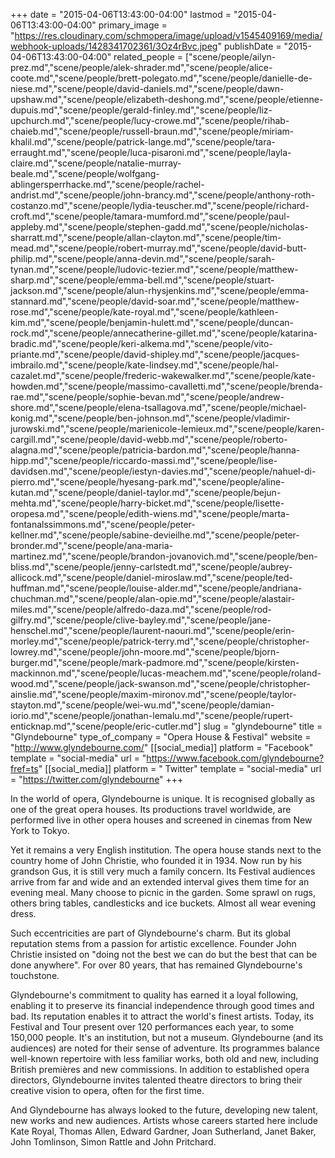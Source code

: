 +++
date = "2015-04-06T13:43:00-04:00"
lastmod = "2015-04-06T13:43:00-04:00"
primary_image = "https://res.cloudinary.com/schmopera/image/upload/v1545409169/media/webhook-uploads/1428341702361/3Oz4rBvc.jpeg"
publishDate = "2015-04-06T13:43:00-04:00"
related_people = ["scene/people/ailyn-prez.md","scene/people/alek-shrader.md","scene/people/alice-coote.md","scene/people/brett-polegato.md","scene/people/danielle-de-niese.md","scene/people/david-daniels.md","scene/people/dawn-upshaw.md","scene/people/elizabeth-deshong.md","scene/people/etienne-dupuis.md","scene/people/gerald-finley.md","scene/people/liz-upchurch.md","scene/people/lucy-crowe.md","scene/people/rihab-chaieb.md","scene/people/russell-braun.md","scene/people/miriam-khalil.md","scene/people/patrick-lange.md","scene/people/tara-erraught.md","scene/people/luca-pisaroni.md","scene/people/layla-claire.md","scene/people/natalie-murray-beale.md","scene/people/wolfgang-ablingersperrhacke.md","scene/people/rachel-andrist.md","scene/people/john-brancy.md","scene/people/anthony-roth-costanzo.md","scene/people/lydia-teuscher.md","scene/people/richard-croft.md","scene/people/tamara-mumford.md","scene/people/paul-appleby.md","scene/people/stephen-gadd.md","scene/people/nicholas-sharratt.md","scene/people/allan-clayton.md","scene/people/tim-mead.md","scene/people/robert-murray.md","scene/people/david-butt-philip.md","scene/people/anna-devin.md","scene/people/sarah-tynan.md","scene/people/ludovic-tezier.md","scene/people/matthew-sharp.md","scene/people/emma-bell.md","scene/people/stuart-jackson.md","scene/people/alun-rhysjenkins.md","scene/people/emma-stannard.md","scene/people/david-soar.md","scene/people/matthew-rose.md","scene/people/kate-royal.md","scene/people/kathleen-kim.md","scene/people/benjamin-hulett.md","scene/people/duncan-rock.md","scene/people/annecatherine-gillet.md","scene/people/katarina-bradic.md","scene/people/keri-alkema.md","scene/people/vito-priante.md","scene/people/david-shipley.md","scene/people/jacques-imbrailo.md","scene/people/kate-lindsey.md","scene/people/hal-cazalet.md","scene/people/frederic-wakewalker.md","scene/people/kate-howden.md","scene/people/massimo-cavalletti.md","scene/people/brenda-rae.md","scene/people/sophie-bevan.md","scene/people/andrew-shore.md","scene/people/elena-tsallagova.md","scene/people/michael-konig.md","scene/people/ben-johnson.md","scene/people/vladimir-jurowski.md","scene/people/marienicole-lemieux.md","scene/people/karen-cargill.md","scene/people/david-webb.md","scene/people/roberto-alagna.md","scene/people/patricia-bardon.md","scene/people/hanna-hipp.md","scene/people/riccardo-massi.md","scene/people/lise-davidsen.md","scene/people/iestyn-davies.md","scene/people/nahuel-di-pierro.md","scene/people/hyesang-park.md","scene/people/aline-kutan.md","scene/people/daniel-taylor.md","scene/people/bejun-mehta.md","scene/people/harry-bicket.md","scene/people/lisette-oropesa.md","scene/people/edith-wiens.md","scene/people/marta-fontanalssimmons.md","scene/people/peter-kellner.md","scene/people/sabine-devieilhe.md","scene/people/peter-bronder.md","scene/people/ana-maria-martinez.md","scene/people/brandon-jovanovich.md","scene/people/ben-bliss.md","scene/people/jenny-carlstedt.md","scene/people/aubrey-allicock.md","scene/people/daniel-miroslaw.md","scene/people/ted-huffman.md","scene/people/louise-alder.md","scene/people/andriana-chuchman.md","scene/people/alan-opie.md","scene/people/alastair-miles.md","scene/people/alfredo-daza.md","scene/people/rod-gilfry.md","scene/people/clive-bayley.md","scene/people/jane-henschel.md","scene/people/laurent-naouri.md","scene/people/erin-morley.md","scene/people/patrick-terry.md","scene/people/christopher-lowrey.md","scene/people/john-moore.md","scene/people/bjorn-burger.md","scene/people/mark-padmore.md","scene/people/kirsten-mackinnon.md","scene/people/lucas-meachem.md","scene/people/roland-wood.md","scene/people/jack-swanson.md","scene/people/christopher-ainslie.md","scene/people/maxim-mironov.md","scene/people/taylor-stayton.md","scene/people/wei-wu.md","scene/people/damian-iorio.md","scene/people/jonathan-lemalu.md","scene/people/rupert-enticknap.md","scene/people/eric-cutler.md"]
slug = "glyndebourne"
title = "Glyndebourne"
type_of_company = "Opera House & Festival"
website = "http://www.glyndebourne.com/"
[[social_media]]
platform = "Facebook"
template = "social-media"
url = "https://www.facebook.com/glyndebourne?fref=ts"
[[social_media]]
platform = " Twitter"
template = "social-media"
url = "https://twitter.com/glyndebourne"
+++

<p>
	In the world of opera, Glyndebourne is unique. It is recognised globally as one of the great opera houses. Its productions travel worldwide, are performed live in other opera houses and screened in cinemas from New York to Tokyo.
</p>
<p>
	Yet it remains a very English institution. The opera house stands next to the country home of John Christie, who founded it in 1934. Now run by his grandson Gus, it is still very much a family concern. Its Festival audiences arrive from far and wide and an extended interval gives them time for an evening meal. Many choose to picnic in the garden. Some sprawl on rugs, others bring tables, candlesticks and ice buckets. Almost all wear evening dress.
</p>
<p>
	Such eccentricities are part of Glyndebourne's charm. But its global reputation stems from a passion for artistic excellence. Founder John Christie insisted on "doing not the best we can do but the best that can be done anywhere". For over 80 years, that has remained Glyndebourne's touchstone.
</p>
<p>
	Glyndebourne's commitment to quality has earned it a loyal following, enabling it to preserve its financial independence through good times and bad. Its reputation enables it to attract the world's finest artists. Today, its Festival and Tour present over 120 performances each year, to some 150,000 people. It's an institution, but not a museum. Glyndebourne (and its audiences) are noted for their sense of adventure. Its programmes balance well-known repertoire with less familiar works, both old and new, including British premières and new commissions. In addition to established opera directors, Glyndebourne invites talented theatre directors to bring their creative vision to opera, often for the first time.
</p>
<p>
	And Glyndebourne has always looked to the future, developing new talent, new works and new audiences. Artists whose careers started here include Kate Royal, Thomas Allen, Edward Gardner, Joan Sutherland, Janet Baker, John Tomlinson, Simon Rattle and John Pritchard.
</p>
